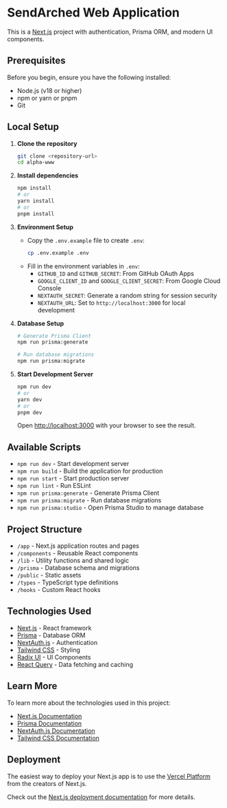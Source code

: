 # SendArched Web Application

This is a [Next.js](https://nextjs.org/) project with authentication, Prisma ORM, and modern UI components.

## Prerequisites

Before you begin, ensure you have the following installed:

- Node.js (v18 or higher)
- npm or yarn or pnpm
- Git

## Local Setup

1. **Clone the repository**

   ```bash
   git clone <repository-url>
   cd alpha-www
   ```

2. **Install dependencies**

   ```bash
   npm install
   # or
   yarn install
   # or
   pnpm install
   ```

3. **Environment Setup**

   - Copy the `.env.example` file to create `.env`:
     ```bash
     cp .env.example .env
     ```
   - Fill in the environment variables in `.env`:
     - `GITHUB_ID` and `GITHUB_SECRET`: From GitHub OAuth Apps
     - `GOOGLE_CLIENT_ID` and `GOOGLE_CLIENT_SECRET`: From Google Cloud Console
     - `NEXTAUTH_SECRET`: Generate a random string for session security
     - `NEXTAUTH_URL`: Set to `http://localhost:3000` for local development

4. **Database Setup**

   ```bash
   # Generate Prisma Client
   npm run prisma:generate

   # Run database migrations
   npm run prisma:migrate
   ```

5. **Start Development Server**

   ```bash
   npm run dev
   # or
   yarn dev
   # or
   pnpm dev
   ```

   Open [http://localhost:3000](http://localhost:3000) with your browser to see the result.

## Available Scripts

- `npm run dev` - Start development server
- `npm run build` - Build the application for production
- `npm run start` - Start production server
- `npm run lint` - Run ESLint
- `npm run prisma:generate` - Generate Prisma Client
- `npm run prisma:migrate` - Run database migrations
- `npm run prisma:studio` - Open Prisma Studio to manage database

## Project Structure

- `/app` - Next.js application routes and pages
- `/components` - Reusable React components
- `/lib` - Utility functions and shared logic
- `/prisma` - Database schema and migrations
- `/public` - Static assets
- `/types` - TypeScript type definitions
- `/hooks` - Custom React hooks

## Technologies Used

- [Next.js](https://nextjs.org/) - React framework
- [Prisma](https://www.prisma.io/) - Database ORM
- [NextAuth.js](https://next-auth.js.org/) - Authentication
- [Tailwind CSS](https://tailwindcss.com/) - Styling
- [Radix UI](https://www.radix-ui.com/) - UI Components
- [React Query](https://tanstack.com/query/latest) - Data fetching and caching

## Learn More

To learn more about the technologies used in this project:

- [Next.js Documentation](https://nextjs.org/docs)
- [Prisma Documentation](https://www.prisma.io/docs)
- [NextAuth.js Documentation](https://next-auth.js.org/getting-started/introduction)
- [Tailwind CSS Documentation](https://tailwindcss.com/docs)

## Deployment

The easiest way to deploy your Next.js app is to use the [Vercel Platform](https://vercel.com/new?utm_medium=default-template&filter=next.js&utm_source=create-next-app&utm_campaign=create-next-app-readme) from the creators of Next.js.

Check out the [Next.js deployment documentation](https://nextjs.org/docs/deployment) for more details.

